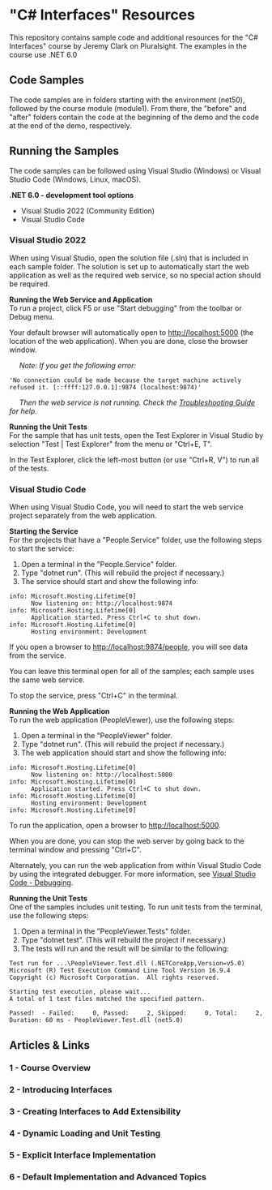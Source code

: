 # "C# Interfaces" Resources

This repository contains sample code and additional resources for the "C# Interfaces" course by Jeremy Clark on Pluralsight. The examples in the course use .NET 6.0  

## Code Samples

The code samples are in folders starting with the environment (net50), followed by the course module (module1). From there, the "before" and "after" folders contain the code at the beginning of the demo and the code at the end of the demo, respectively.

## Running the Samples

The code samples can be followed using Visual Studio (Windows) or Visual Studio Code (Windows, Linux, macOS).

**.NET 6.0 - development tool options**  

* Visual Studio 2022 (Community Edition)  
* Visual Studio Code  

### Visual Studio 2022

When using Visual Studio, open the solution file (.sln) that is included in each sample folder. The solution is set up to automatically start the web application as well as the required web service, so no special action should be required.

**Running the Web Service and Application**  
To run a project, click F5 or use "Start debugging" from the toolbar or Debug menu.

Your default browser will automatically open to <http://localhost:5000> (the location of the web application). When you are done, close the browser window.

&nbsp;&nbsp;&nbsp;&nbsp;&nbsp;*Note: If you get the following error:*

```
'No connection could be made because the target machine actively refused it. [::ffff:127.0.0.1]:9874 (localhost:9874)'
```

&nbsp;&nbsp;&nbsp;&nbsp;&nbsp;*Then the web service is not running. Check the [Troubleshooting Guide](/TroubleShooting.md) for help.*

**Running the Unit Tests**  
For the sample that has unit tests, open the Test Explorer in Visual Studio by selection "Test | Test Explorer" from the menu or "Ctrl+E, T".

In the Test Explorer, click the left-most button (or use "Ctrl+R, V") to run all of the tests.

### Visual Studio Code

When using Visual Studio Code, you will need to start the web service project separately from the web application.

**Starting the Service**  
For the projects that have a "People.Service" folder, use the following steps to start the service:

1. Open a terminal in the "People.Service" folder.
2. Type "dotnet run". (This will rebuild the project if necessary.)
3. The service should start and show the following info:

```
info: Microsoft.Hosting.Lifetime[0]
      Now listening on: http://localhost:9874
info: Microsoft.Hosting.Lifetime[0]
      Application started. Press Ctrl+C to shut down.
info: Microsoft.Hosting.Lifetime[0]
      Hosting environment: Development
```

If you open a browser to <http://localhost:9874/people>, you will see data from the service.

You can leave this terminal open for all of the samples; each sample uses the same web service.

To stop the service, press "Ctrl+C" in the terminal.

**Running the Web Application**  
To run the web application (PeopleViewer), use the following steps:

1. Open a terminal in the "PeopleViewer" folder.
2. Type "dotnet run". (This will rebuild the project if necessary.)
3. The web application should start and show the following info:

```
info: Microsoft.Hosting.Lifetime[0]
      Now listening on: http://localhost:5000
info: Microsoft.Hosting.Lifetime[0]
      Application started. Press Ctrl+C to shut down.
info: Microsoft.Hosting.Lifetime[0]
      Hosting environment: Development
info: Microsoft.Hosting.Lifetime[0]
```

To run the application, open a browser to <http://localhost:5000>.

When you are done, you can stop the web server by going back to the terminal window and pressing "Ctrl+C".

Alternately, you can run the web application from within Visual Studio Code by using the integrated debugger. For more information, see [Visual Studio Code - Debugging](https://code.visualstudio.com/docs/editor/debugging).

**Running the Unit Tests**  
One of the samples includes unit testing. To run unit tests from the terminal, use the following steps:

1. Open a terminal in the "PeopleViewer.Tests" folder.
2. Type "dotnet test". (This will rebuild the project if necessary.)
3. The tests will run and the result will be similar to the following:

```
Test run for ...\PeopleViewer.Test.dll (.NETCoreApp,Version=v5.0)
Microsoft (R) Test Execution Command Line Tool Version 16.9.4
Copyright (c) Microsoft Corporation.  All rights reserved.

Starting test execution, please wait...
A total of 1 test files matched the specified pattern.

Passed!  - Failed:     0, Passed:     2, Skipped:     0, Total:     2, Duration: 60 ms - PeopleViewer.Test.dll (net5.0)
```


## Articles & Links

### 1 - Course Overview

### 2 - Introducing Interfaces

### 3 - Creating Interfaces to Add Extensibility

### 4 - Dynamic Loading and Unit Testing

### 5 - Explicit Interface Implementation

### 6 - Default Implementation and Advanced Topics

